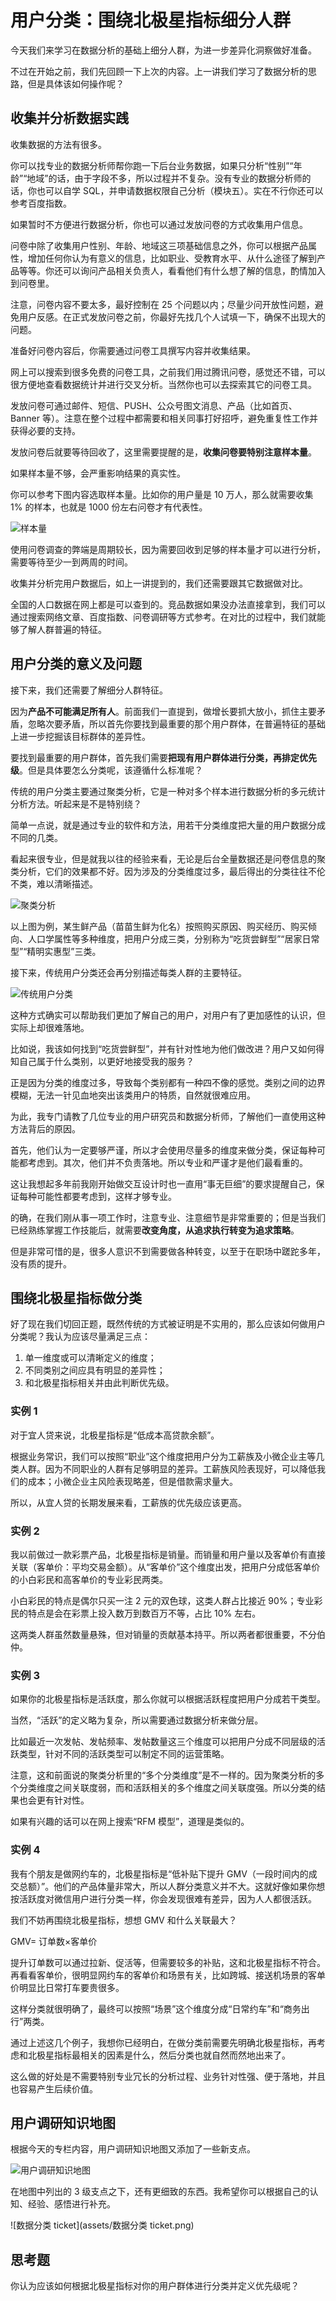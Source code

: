 



# 用户分类：围绕北极星指标细分人群

今天我们来学习在数据分析的基础上细分人群，为进一步差异化洞察做好准备。

不过在开始之前，我们先回顾一下上次的内容。上一讲我们学习了数据分析的思路，但是具体该如何操作呢？

## 收集并分析数据实践

收集数据的方法有很多。

你可以找专业的数据分析师帮你跑一下后台业务数据，如果只分析“性别”“年龄”“地域”的话，由于字段不多，所以过程并不复杂。没有专业的数据分析师的话，你也可以自学 SQL，并申请数据权限自己分析（模块五）。实在不行你还可以参考百度指数。

如果暂时不方便进行数据分析，你也可以通过发放问卷的方式收集用户信息。

问卷中除了收集用户性别、年龄、地域这三项基础信息之外，你可以根据产品属性，增加任何你认为有意义的信息，比如职业、受教育水平、从什么途径了解到产品等等。你还可以询问产品相关负责人，看看他们有什么想了解的信息，酌情加入到问卷里。

注意，问卷内容不要太多，最好控制在 25 个问题以内；尽量少问开放性问题，避免用户反感。在正式发放问卷之前，你最好先找几个人试填一下，确保不出现大的问题。

准备好问卷内容后，你需要通过问卷工具撰写内容并收集结果。

网上可以搜索到很多免费的问卷工具，之前我们用过腾讯问卷，感觉还不错，可以很方便地查看数据统计并进行交叉分析。当然你也可以去探索其它的问卷工具。

发放问卷可通过邮件、短信、PUSH、公众号图文消息、产品（比如首页、Banner 等）。注意在整个过程中都需要和相关同事打好招呼，避免重复性工作并获得必要的支持。

发放问卷后就要等待回收了，这里需要提醒的是，**收集问卷要特别注意样本量**。

如果样本量不够，会严重影响结果的真实性。

你可以参考下图内容选取样本量。比如你的用户量是 10 万人，那么就需要收集 1% 的样本，也就是 1000 份左右问卷才有代表性。

![样本量](assets/样本量.jpg)



使用问卷调查的弊端是周期较长，因为需要回收到足够的样本量才可以进行分析，需要等待至少一到两周的时间。

收集并分析完用户数据后，如上一讲提到的，我们还需要跟其它数据做对比。

全国的人口数据在网上都是可以查到的。竞品数据如果没办法直接拿到，我们可以通过搜索网络文章、百度指数、问卷调研等方式参考。在对比的过程中，我们就能够了解人群普遍的特征。

## 用户分类的意义及问题

接下来，我们还需要了解细分人群特征。

因为**产品不可能满足所有人**。前面我们一直提到，做增长要抓大放小，抓住主要矛盾，忽略次要矛盾，所以首先你要找到最重要的那个用户群体，在普遍特征的基础上进一步挖掘该目标群体的差异性。

要找到最重要的用户群体，首先我们需要**把现有用户群体进行分类，再排定优先级**。但是具体要怎么分类呢，该遵循什么标准呢？

传统的用户分类主要通过聚类分析，它是一种对多个样本进行数据分析的多元统计分析方法。听起来是不是特别绕？

简单一点说，就是通过专业的软件和方法，用若干分类维度把大量的用户数据分成不同的几类。

看起来很专业，但是就我以往的经验来看，无论是后台全量数据还是问卷信息的聚类分析，它们的效果都不好。因为涉及的分类维度过多，最后得出的分类往往不伦不类，难以清晰描述。

![聚类分析](assets/聚类分析.jpg)

以上图为例，某生鲜产品（苗苗生鲜为化名）按照购买原因、购买经历、购买倾向、人口学属性等多种维度，把用户分成三类，分别称为“吃货尝鲜型”“居家日常型”“精明实惠型”三类。

接下来，传统用户分类还会再分别描述每类人群的主要特征。

![传统用户分类](assets/传统用户分类.jpg)





这种方式确实可以帮助我们更加了解自己的用户，对用户有了更加感性的认识，但实际上却很难落地。

比如说，我该如何找到“吃货尝鲜型”，并有针对性地为他们做改进？用户又如何得知自己属于什么类别，以更好地接受我的服务？

正是因为分类的维度过多，导致每个类别都有一种四不像的感觉。类别之间的边界模糊，无法一针见血地突出该类用户的特质，自然就很难应用。

为此，我专门请教了几位专业的用户研究员和数据分析师，了解他们一直使用这种方法背后的原因。

首先，他们认为一定要够严谨，所以才会使用尽量多的维度来做分类，保证每种可能都考虑到。其次，他们并不负责落地。所以专业和严谨才是他们最看重的。

这让我想起多年前我刚开始做交互设计时也一直用“事无巨细”的要求提醒自己，保证每种可能性都要考虑到，这样才够专业。

的确，在我们刚从事一项工作时，注意专业、注意细节是非常重要的；但是当我们已经熟练掌握工作技能后，就需要**改变角度，从追求执行转变为追求策略**。

但是非常可惜的是，很多人意识不到需要做各种转变，以至于在职场中蹉跎多年，没有质的提升。

## 围绕北极星指标做分类

好了现在我们切回正题，既然传统的方式被证明是不实用的，那么应该如何做用户分类呢？我认为应该尽量满足三点：

1. 单一维度或可以清晰定义的维度；
2. 不同类别之间应具有明显的差异性；
3. 和北极星指标相关并由此判断优先级。

### 实例 1

对于宜人贷来说，北极星指标是“低成本高贷款余额”。

根据业务常识，我们可以按照“职业”这个维度把用户分为工薪族及小微企业主等几类人群。因为不同职业的人群有足够明显的差异。工薪族风险表现好，可以降低我们的成本；小微企业主风险表现略差，但是借款需求量大。

所以，从宜人贷的长期发展来看，工薪族的优先级应该更高。

### 实例 2

我以前做过一款彩票产品，北极星指标是销量。而销量和用户量以及客单价有直接关联（客单价：平均交易金额）。从“客单价”这个维度出发，把用户分成低客单价的小白彩民和高客单价的专业彩民两类。

小白彩民的特点是偶尔只买一注 2 元的双色球，这类人群占比接近 90%；专业彩民的特点是会在彩票上投入数万到数百万不等，占比 10% 左右。

这两类人群虽然数量悬殊，但对销量的贡献基本持平。所以两者都很重要，不分伯仲。

### 实例 3

如果你的北极星指标是活跃度，那么你就可以根据活跃程度把用户分成若干类型。

当然，“活跃”的定义略为复杂，所以需要通过数据分析来做分层。

比如最近一次发帖、发帖频率、发帖数量这三个维度可以把用户分成不同层级的活跃类型，针对不同的活跃类型可以制定不同的运营策略。

注意，这和前面说的聚类分析里的“多个分类维度”是不一样的。因为聚类分析的多个分类维度之间关联度弱，而和活跃相关的多个维度之间关联度强。所以分类的结果也会更有针对性。

如果有兴趣的话可以在网上搜索“RFM 模型”，道理是类似的。

### 实例 4

我有个朋友是做网约车的，北极星指标是“低补贴下提升 GMV（一段时间内的成交总额）”。他们的产品体量非常大，所以人群分类意义并不大。这就好像如果你想按活跃度对微信用户进行分类一样，你会发现很难有差异，因为人人都很活跃。

我们不妨再围绕北极星指标，想想 GMV 和什么关联最大？

GMV= 订单数×客单价

提升订单数可以通过拉新、促活等，但需要较多的补贴，这和北极星指标不符合。再看看客单价，很明显网约车的客单价和场景有关，比如跨城、接送机场景的客单价明显比日常打车要贵很多。

这样分类就很明确了，最终可以按照“场景”这个维度分成“日常约车”和“商务出行”两类。

通过上述这几个例子，我想你已经明白，在做分类前需要先明确北极星指标，再考虑和北极星指标最相关的因素是什么，然后分类也就自然而然地出来了。

这么做的好处是不需要特别专业冗长的分析过程、业务针对性强、便于落地，并且也容易产生后续价值。

## 用户调研知识地图

根据今天的专栏内容，用户调研知识地图又添加了一些新支点。

![用户调研知识地图](assets/用户调研知识地图.png)



在地图中列出的 3 级支点之下，还有更细致的东西。我希望你可以根据自己的认知、经验、感悟进行补充。

![数据分类 ticket](assets/数据分类 ticket.png)



## 思考题

你认为应该如何根据北极星指标对你的用户群体进行分类并定义优先级呢？













